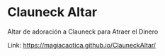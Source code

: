 # Clauneck Altar
Altar de adoración a Clauneck para Atraer el Dinero

Link: https://magiacaotica.github.io/ClauneckAltar/
